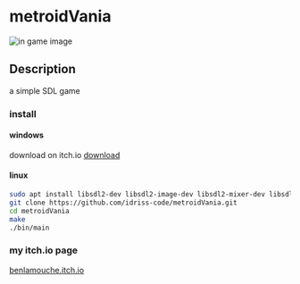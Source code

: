 # metroidVania

![in game image](https://img.itch.zone/aW1hZ2UvNDg3NzQ2LzI1MzM4NTYuZ2lm/347x500/CXRR3f.gif)

## Description

a simple SDL game

### install

#### windows

download on itch.io
[download](https://benlamouche.itch.io/mission-intersideral)

#### linux

```bash
sudo apt install libsdl2-dev libsdl2-image-dev libsdl2-mixer-dev libsdl2-ttf-dev
git clone https://github.com/idriss-code/metroidVania.git
cd metroidVania
make
./bin/main
```

### my itch.io page

[benlamouche.itch.io](https://benlamouche.itch.io/)
